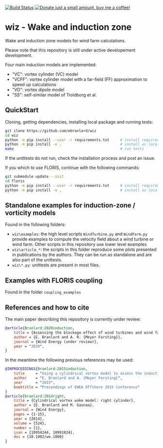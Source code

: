 [![Build Status](https://travis-ci.org/ebranlard/wiz.svg?branch=master)](https://travis-ci.org/ebranlard/wiz)
<a href="https://www.buymeacoffee.com/hTpOQGl" rel="nofollow"><img alt="Donate just a small amount, buy me a coffee!" src="https://warehouse-camo.cmh1.psfhosted.org/1c939ba1227996b87bb03cf029c14821eab9ad91/68747470733a2f2f696d672e736869656c64732e696f2f62616467652f446f6e6174652d4275792532306d6525323061253230636f666665652d79656c6c6f77677265656e2e737667"></a>

# wiz - Wake and induction zone

Wake and induction zone models for wind farm calculations. 

Please note that this repository is still under active developement development. 

Four main induction models are implemented:
  - "VC": vortex cylinder (VC) model 
  - "VCFF": vortex cylinder model with a far-field (FF) approximation to speed up calculations
  - "VD": vortex dipole model
  - "SS": self-similar model of Troldborg et al.


## QuickStart
Cloning, getting dependencies, installing local package and running tests:
```bash
git clone https://github.com/ebranlard/wiz
cd wiz
python -m pip install --user -r requirements.txt     # install requirements
python -m pip install -e .                           # install as local package
make                                                 # run tests 
```
If the unittests do not run, check the installation process and post an issue. 

If you which to use FLORIS, continue with the following commands:
```bash
git submodule update --init
cd floris
python -m pip install --user -r requirements.txt     # install requirements
python -m pip install -e .                           # install as local package
```

## Standalone examples for induction-zone / vorticity models
Found in the following folders:
  - `wiz\examples`: the high level scripts `WindTurbine.py` and `WindFarm.py` provide examples to compute the velocity field about a wind turbine or wind farm. Other scripts in this repository use lower level examples
  - `wiz\article_*`: the scripts in this folder reproduce some plots presented in publications by the authors. They can be run as standalone and are also part of the unittests.
  - `wiz\*.py`: unittests are present in most files.

## Examples with FLORIS coupling
Found in the folder `coupling_examples`


## References and how to cite
The main paper describing this repository is currently under review: 
```bibtex
@article{Branlard:2020induction,
    title = {Assessing the blockage effect of wind turbines and wind farms using an analytical vortex model},
    author = {E. Branlard and A. R. {Meyer Forsting}},
    journal = {Wind Energy (under review)},
    year = "2020",
}
```
In the meantime the following previous references may be used:
```bibtex
@INPROCEEDINGS{Branlard:2015induction,
    title     = "Using a cylindrical vortex model to assess the induction zone infront of aligned and yawed rotors",
    author    = "E. Branlard and A. {Meyer Forsting}",
    year      = "2015",
    booktitle = "Proceedings of EWEA Offshore 2015 Conference"
}
@article{branlard:2014right,
    title = {Cylindrical vortex wake model: right cylinder},
    author = {E. Branlard and M. Gaunaa},
    journal = {Wind Energy},
    pages = {1-15},
    year = {2014},
    volume = {524},
    number = {1},
    issn = {10954244, 10991824},
    doi = {10.1002/we.1800}
}
```


